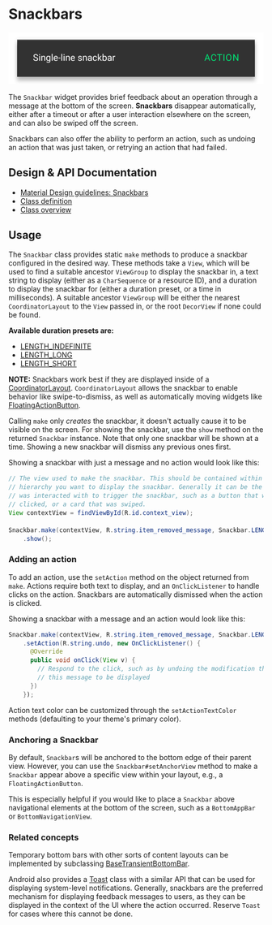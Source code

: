 <!--docs:
title: "Snackbars"
layout: detail
section: components
excerpt: "Brief feedback for an action through a message at the bottom of the screen."
iconId: toast
path: /catalog/snackbar/
-->

# Snackbars

![Snackbars](assets/snackbars.svg)
<!--{: .article__asset.article__asset--screenshot }-->

The `Snackbar` widget provides brief feedback about an operation through a
message at the bottom of the screen. **Snackbars** disappear automatically,
either after a timeout or after a user interaction elsewhere on the screen,
and can also be swiped off the screen.

Snackbars can also offer the ability to perform an action, such as undoing an
action that was just taken, or retrying an action that had failed.

## Design & API Documentation

-   [Material Design guidelines:
    Snackbars](https://material.io/go/design-snackbar)
    <!--{: .icon-list-item.icon-list-item--spec }-->
-   [Class
    definition](https://github.com/material-components/material-components-android/tree/master/lib/java/com/google/android/material/snackbar/Snackbar.java)
    <!--{: .icon-list-item.icon-list-item--link }-->
-   [Class
    overview](https://developer.android.com/reference/com/google/android/material/snackbar/Snackbar)
    <!--{: .icon-list-item.icon-list-item--link }--> <!--{: .icon-list }-->

## Usage

The `Snackbar` class provides static `make` methods to produce a snackbar
configured in the desired way. These methods take a `View`, which will be used
to find a suitable ancestor `ViewGroup` to display the snackbar in, a text
string to display (either as a `CharSequence` or a resource ID), and a duration
to display the snackbar for (either a duration preset, or a time in
milliseconds). A suitable ancestor `ViewGroup` will be either the nearest
`CoordinatorLayout` to the `View` passed in, or the root `DecorView` if none
could be found.

**Available duration presets are:**

-   [LENGTH_INDEFINITE](https://developer.android.com/reference/com/google/android/material/snackbar/Snackbar#LENGTH_INDEFINITE)
-   [LENGTH_LONG](https://developer.android.com/reference/com/google/android/material/snackbar/Snackbar#LENGTH_LONG)
-   [LENGTH_SHORT](https://developer.android.com/reference/com/google/android/material/snackbar/Snackbar#LENGTH_SHORT)

**NOTE:** Snackbars work best if they are displayed inside of a
[CoordinatorLayout](https://developer.android.com/reference/androidx/coordinatorlayout/widget/CoordinatorLayout).
`CoordinatorLayout` allows the snackbar to enable behavior like
swipe-to-dismiss, as well as automatically moving widgets like
[FloatingActionButton](FloatingActionButton.md).

Calling `make` only *creates* the snackbar, it doesn't actually cause it to
be visible on the screen. For showing the snackbar, use the `show` method on the
returned `Snackbar` instance. Note that only one snackbar will be shown at a time.
Showing a new snackbar will dismiss any previous ones first.

Showing a snackbar with just a message and no action would look like this:

```java
// The view used to make the snackbar. This should be contained within the view
// hierarchy you want to display the snackbar. Generally it can be the view that
// was interacted with to trigger the snackbar, such as a button that was
// clicked, or a card that was swiped.
View contextView = findViewById(R.id.context_view);

Snackbar.make(contextView, R.string.item_removed_message, Snackbar.LENGTH_SHORT)
    .show();
```

### Adding an action

To add an action, use the `setAction` method on the object returned from `make`.
Actions require both text to display, and an `OnClickListener` to handle clicks
on the action. Snackbars are automatically dismissed when the action is clicked.

Showing a snackbar with a message and an action would look like this:

```java
Snackbar.make(contextView, R.string.item_removed_message, Snackbar.LENGTH_LONG)
    .setAction(R.string.undo, new OnClickListener() {
      @Override
      public void onClick(View v) {
        // Respond to the click, such as by undoing the modification that caused
        // this message to be displayed
      })
    });
```

Action text color can be customized through the `setActionTextColor` methods
(defaulting to your theme's primary color).

### Anchoring a Snackbar

By default, `Snackbar`s will be anchored to the bottom edge of their parent
view. However, you can use the `Snackbar#setAnchorView` method to make a
`Snackbar` appear above a specific view within your layout, e.g., a
`FloatingActionButton`.

This is especially helpful if you would like to place a `Snackbar` above
navigational elements at the bottom of the screen, such as a `BottomAppBar` or
`BottomNavigationView`.

### Related concepts

Temporary bottom bars with other sorts of content layouts can be implemented by
subclassing
[BaseTransientBottomBar](https://developer.android.com/reference/com/google/android/material/snackbar/BaseTransientBottomBar).

Android also provides a
[Toast](https://developer.android.com/reference/android/widget/Toast.html) class
with a similar API that can be used for displaying system-level notifications.
Generally, snackbars are the preferred mechanism for displaying feedback
messages to users, as they can be displayed in the context of the UI where the
action occurred. Reserve `Toast` for cases where this cannot be done.
